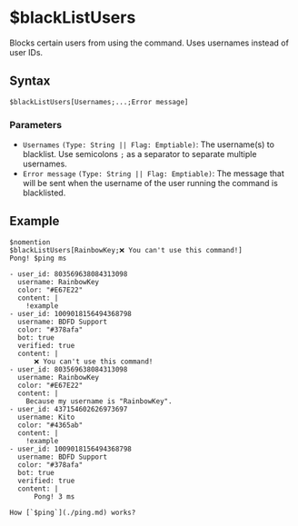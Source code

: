 # $blackListUsers
Blocks certain users from using the command. Uses usernames instead of user IDs.

## Syntax
```
$blackListUsers[Usernames;...;Error message]
```

### Parameters
- `Usernames` `(Type: String || Flag: Emptiable)`: The username(s) to blacklist. Use semicolons `;` as a separator to separate multiple usernames.
- `Error message` `(Type: String || Flag: Emptiable)`: The message that will be sent when the username of the user running the command is blacklisted.

## Example
```
$nomention
$blackListUsers[RainbowKey;❌ You can't use this command!]
Pong! $ping ms
```

```discord yaml
- user_id: 803569638084313098
  username: RainbowKey
  color: "#E67E22"
  content: |
    !example
- user_id: 1009018156494368798
  username: BDFD Support
  color: "#378afa"
  bot: true
  verified: true
  content: |
      ❌ You can't use this command!
- user_id: 803569638084313098
  username: RainbowKey
  color: "#E67E22"
  content: |
    Because my username is "RainbowKey".
- user_id: 437154602626973697
  username: Kito
  color: "#4365ab"
  content: |
    !example
- user_id: 1009018156494368798
  username: BDFD Support
  color: "#378afa"
  bot: true
  verified: true
  content: |
      Pong! 3 ms
```

```admonish question title="What is this?"
How [`$ping`](./ping.md) works?
```
